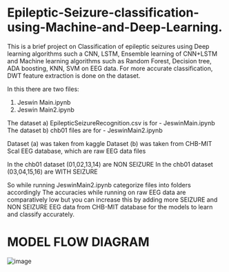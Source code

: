 # Epileptic-Seizure-classification-using-Machine-and-Deep-Learning.

This is a brief project on Classification of epileptic seizures using Deep learning algorithms such a CNN, LSTM, Ensemble learning of CNN+LSTM and Machine learning algorithms such as Random Forest, Decision tree, ADA boosting, KNN, SVM on EEG data. For more accurate classification, DWT feature extraction is done on the dataset.

In this there are two files:
1. Jeswin Main.ipynb
2. Jeswin Main2.ipynb

The dataset a) EpilepticSeizureRecognition.csv is for - JeswinMain.ipynb
The dataset b) chb01 files are for - JeswinMain2.ipynb

Dataset (a) was taken from kaggle 
Dataset (b) was taken from CHB-MIT Scal EEG database, which are raw EEG data files

In the chb01 dataset (01,02,13,14) are NON SEIZURE
In the chb01 dataset (03,04,15,16) are WITH SEIZURE

So while running JeswinMain2.ipynb categorize files into folders accordingly 
The accuracies while running on raw EEG data are comparatively low but you can increase this by adding more SEIZURE and NON SEIZURE EEG data from CHB-MIT database for the models to learn and classify accurately.

# MODEL FLOW DIAGRAM
![image](https://github.com/Rioichi03/Epileptic-Seizure-classification-using-Machine-and-Deep-Learning-/assets/144867011/f1d0df45-b728-4a54-a353-1cf9577bd5f8)
